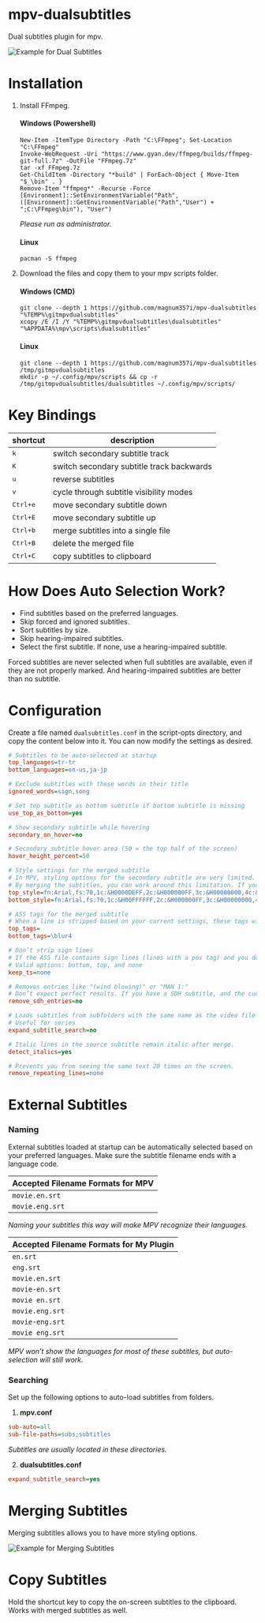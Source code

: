 # mpv-dualsubtitles
Dual subtitles plugin for mpv.

![Example for Dual Subtitles](https://github.com/magnum357i/mpv-dualsubtitles/blob/main/mpv-shot0001.jpg)

# Installation

1. Install FFmpeg.

    #### Windows (Powershell)

    ```
    New-Item -ItemType Directory -Path "C:\FFmpeg"; Set-Location "C:\FFmpeg"
    Invoke-WebRequest -Uri "https://www.gyan.dev/ffmpeg/builds/ffmpeg-git-full.7z" -OutFile "FFmpeg.7z"
    tar -xf FFmpeg.7z
    Get-ChildItem -Directory "*build" | ForEach-Object { Move-Item "$_\bin" . }
    Remove-Item "ffmpeg*" -Recurse -Force
    [Environment]::SetEnvironmentVariable("Path", ([Environment]::GetEnvironmentVariable("Path","User") + ";C:\FFmpeg\bin"), "User")
    ```

    *Please run as administrator.*

    #### Linux

    ```
    pacman -S ffmpeg
    ```

2. Download the files and copy them to your mpv scripts folder.

    #### Windows (CMD)

    ```
    git clone --depth 1 https://github.com/magnum357i/mpv-dualsubtitles "%TEMP%\gitmpvdualsubtitles"
    xcopy /E /I /Y "%TEMP%\gitmpvdualsubtitles\dualsubtitles" "%APPDATA%\mpv\scripts\dualsubtitles"
    ```

    #### Linux

    ```
    git clone --depth 1 https://github.com/magnum357i/mpv-dualsubtitles /tmp/gitmpvdualsubtitles
    mkdir -p ~/.config/mpv/scripts && cp -r /tmp/gitmpvdualsubtitles/dualsubtitles ~/.config/mpv/scripts/
    ```

# Key Bindings
| shortcut            | description                               |
| ------------------- | ----------------------------------------- |
| <kbd>k</kbd>        | switch secondary subtitle track           |
| <kbd>K</kbd>        | switch secondary subtitle track backwards |
| <kbd>u</kbd>        | reverse subtitles                         |
| <kbd>v</kbd>        | cycle through subtitle visibility modes   |
| <kbd>Ctrl+e</kbd>   | move secondary subtitle down              |
| <kbd>Ctrl+E</kbd>   | move secondary subtitle up                |
| <kbd>Ctrl+b</kbd>   | merge subtitles into a single file        |
| <kbd>Ctrl+B</kbd>   | delete the merged file                    |
| <kbd>Ctrl+C</kbd>   | copy subtitles to clipboard               |

# How Does Auto Selection Work?
- Find subtitles based on the preferred languages.
- Skip forced and ignored subtitles.
- Sort subtitles by size.
- Skip hearing-impaired subtitles.
- Select the first subtitle. If none, use a hearing-impaired subtitle.

Forced subtitles are never selected when full subtitles are available, even if they are not properly marked. And hearing-impaired subtitles are better than no subtitle.

# Configuration
Create a file named `dualsubtitles.conf` in the script-opts directory, and copy the content below into it. You can now modify the settings as desired.

```ini
# Subtitles to be auto-selected at startup
top_languages=tr-tr
bottom_languages=en-us,ja-jp

# Exclude subtitles with these words in their title
ignored_words=sign,song

# Set top subtitle as bottom subtitle if bottom subtitle is missing
use_top_as_bottom=yes

# Show secondary subtitle while hovering
secondary_on_hover=no

# Secondary subtitle hover area (50 = the top half of the screen)
hover_height_percent=50

# Style settings for the merged subtitle
# In MPV, styling options for the secondary subtitle are very limited.
# By merging the subtitles, you can work around this limitation. If your video file is on an HDD, this process may take 2–3 minutes.
top_style=fn:Arial,fs:70,1c:&H0000DEFF,2c:&H000000FF,3c:&H00000000,4c:&H00000000,b:0,i:0,u:0,s:0,sx:100,sy:100,fsp:0,frz:0,bs:1,bord:3,shad:0,an:8,ml:0,mr:0,mv:40,enc:1
bottom_style=fn:Arial,fs:70,1c:&H00FFFFFF,2c:&H000000FF,3c:&H00000000,4c:&H00000000,b:0,i:0,u:0,s:0,sx:100,sy:100,fsp:0,frz:0,bs:1,bord:3,shad:0,an:2,ml:0,mr:0,mv:40,enc:1

# ASS tags for the merged subtitle
# When a line is stripped based on your current settings, these tags will be added to it.
top_tags=
bottom_tags=\blur4

# Don’t strip sign lines
# If the ASS file contains sign lines (lines with a pos tag) and you don’t want them to be stripped, you can use this option.
# Valid options: bottom, top, and none
keep_ts=none

# Removes entries like "(wind blowing)" or "MAN 1:"
# Don’t expect perfect results. If you have a SDH subtitle, and the cues are very distracting, you might want to try this setting.
remove_sdh_entries=no

# Loads subtitles from subfolders with the same name as the video file
# Useful for series
expand_subtitle_search=no

# Italic lines in the source subtitle remain italic after merge.
detect_italics=yes

# Prevents you from seeing the same text 20 times on the screen.
remove_repeating_lines=none
```

# External Subtitles

### Naming
External subtitles loaded at startup can be automatically selected based on your preferred languages. Make sure the subtitle filename ends with a language code.

| Accepted Filename Formats for MPV |
|-----------------|
| `movie.en.srt`  |
| `movie.eng.srt` |

*Naming your subtitles this way will make MPV recognize their languages.*


| Accepted Filename Formats for My Plugin |
|-----------------|
| `en.srt`        |
| `eng.srt`       |
| `movie.en.srt`  |
| `movie-en.srt`  |
| `movie en.srt`  |
| `movie.eng.srt` |
| `movie-eng.srt` |
| `movie eng.srt` |

*MPV won’t show the languages for most of these subtitles, but auto-selection will still work.*

### Searching

Set up the following options to auto-load subtitles from folders.

1) **mpv.conf**

```ini
sub-auto=all
sub-file-paths=subs;subtitles
```

*Subtitles are usually located in these directories.*

2) **dualsubtitles.conf**

```ini
expand_subtitle_search=yes
```

# Merging Subtitles
Merging subtitles allows you to have more styling options.

![Example for Merging Subtitles](https://github.com/magnum357i/mpv-dualsubtitles/blob/main/mpv-shot0002.jpg)

# Copy Subtitles
Hold the shortcut key to copy the on-screen subtitles to the clipboard. Works with merged subtitles as well.